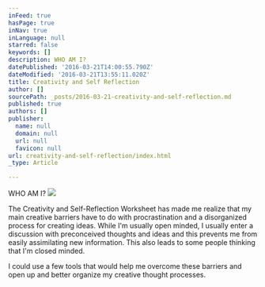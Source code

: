```yaml
---
inFeed: true
hasPage: true
inNav: true
inLanguage: null
starred: false
keywords: []
description: WHO AM I?
datePublished: '2016-03-21T14:00:55.790Z'
dateModified: '2016-03-21T13:55:11.020Z'
title: Creativity and Self Reflection
author: []
sourcePath: _posts/2016-03-21-creativity-and-self-reflection.md
published: true
authors: []
publisher:
  name: null
  domain: null
  url: null
  favicon: null
url: creativity-and-self-reflection/index.html
_type: Article

---
```

WHO AM I?
![](https://the-grid-user-content.s3-us-west-2.amazonaws.com/b084fdce-e6ee-4cf8-86df-a8af5f651724.gif)

The
Creativity and Self-Reflection Worksheet has made me realize that my main
creative barriers have to do with procrastination and a disorganized process for creating ideas. While I'm usually open minded, I usually enter a discussion
with preconceived thoughts and ideas and this prevents me from easily assimilating new
information. This also leads to some people thinking that
I'm closed minded.

I could use
a few tools that would help me overcome these barriers and open up and better
organize my creative thought processes.